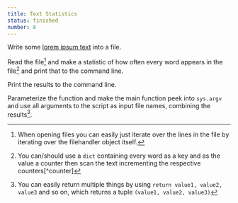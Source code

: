 ```yaml
---
title: Text Statistics
status: finished
number: 8
---
```



Write some [lorem ipsum text](//http://www.loremipsum.de) into a file.

Read the file[^filereading] and make a statistic of how often every word appears in the file[^dict] and print that to the command line.

Print the results to the command line.

Parameterize the function and make the main function peek into `sys.argv` and use all arguments to the script as input file names, combining the results[^tuple].


[^dict]:
    You can/should use a `dict` containing every word as a key and as the value a counter then scan the text incrementing the respective counters[^counter]

[^filereading]:
    When opening files you can easily just iterate over the lines in the file by iterating over the filehandler object itself.

[^tuple]:
    You can easily return multiple things by using `return value1, value2, value3` and so on, which returns a tuple `(value1, value2, value3)`
